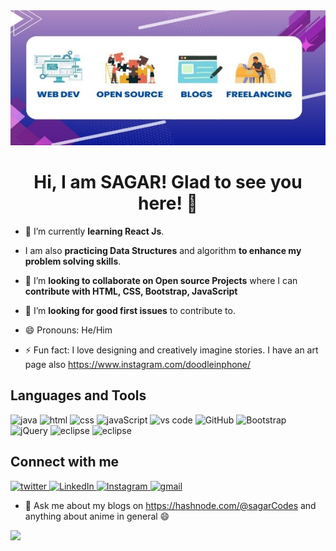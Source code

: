 

<div align = "center">
        <img src="resized-image-Promo.jpeg">
        <h1>Hi, I am SAGAR! Glad to see you here! 👋</h1>
</div> 

- 🌱 I’m currently **learning React Js**.

- I am also **practicing Data Structures** and algorithm **to enhance my problem solving skills**.

- 👯 I’m **looking to collaborate on Open source Projects** where I can **contribute with HTML, CSS, Bootstrap, JavaScript**

- 🤔 I’m **looking for good first issues** to contribute to.

- 😄 Pronouns: He/Him

- ⚡ Fun fact: I love designing and creatively imagine stories. I have an art page also https://www.instagram.com/doodleinphone/


## Languages and Tools
<img src="https://raw.githubusercontent.com/bablubambal/All_logo_and_pictures/1ac69ce5fbc389725f16f989fa53c62d6e1b4883/programming%20languages/java.svg"
alt="java" 
height="60px"> 
<img src="https://raw.githubusercontent.com/bablubambal/All_logo_and_pictures/1ac69ce5fbc389725f16f989fa53c62d6e1b4883/social%20icons/html5.svg"
alt="html" 
height="60px">
<img src="https://raw.githubusercontent.com/bablubambal/All_logo_and_pictures/1ac69ce5fbc389725f16f989fa53c62d6e1b4883/social%20icons/css3.svg"
alt="css" 
height="60px">
<img src="https://raw.githubusercontent.com/bablubambal/All_logo_and_pictures/1ac69ce5fbc389725f16f989fa53c62d6e1b4883/social%20icons/javascript.svg"
alt="javaScript" 
height="60px">
<img src="https://raw.githubusercontent.com/bablubambal/All_logo_and_pictures/62487087dc4f4f5efee637addbc67a16dd374bf6/text%20editors/vscode.svg"
alt="vs code" 
height="60px">
<img src="https://raw.githubusercontent.com/bablubambal/All_logo_and_pictures/main/cloud/github.svg"
alt="GitHub" 
height="60px">
<img src="https://raw.githubusercontent.com/bablubambal/All_logo_and_pictures/main/frameworks/boostrap.svg"
alt="Bootstrap" 
height="60px">
<img src="https://raw.githubusercontent.com/bablubambal/All_logo_and_pictures/main/frameworks/jquery.svg"
alt="jQuery" 
height="60px">
<img src="https://github.com/bablubambal/All_logo_and_pictures/blob/7c0ac2ceb9f9d24992ec393d11fa7337d2f92466/ides/eclipse.png"
alt="eclipse" 
height="60px">
<img src="https://github.com/bablubambal/All_logo_and_pictures/blob/7c0ac2ceb9f9d24992ec393d11fa7337d2f92466/others/git.svg"
alt="eclipse" 
height="60px">

## Connect with me

<a href="https://twitter.com/SagarSharma2809">
        <img src="https://raw.githubusercontent.com/bablubambal/All_logo_and_pictures/main/social%20icons/twitter.svg" alt="twitter" height="60px">
</a>

<a href="https://www.linkedin.com/in/sagar-sharma-b8a894227/">
        <img src="https://raw.githubusercontent.com/bablubambal/All_logo_and_pictures/main/social%20icons/linkedin.svg" alt="LinkedIn" height="60px">
</a>

<a href="https://www.instagram.com/sagar_2502/">
        <img src="https://raw.githubusercontent.com/bablubambal/All_logo_and_pictures/main/social%20icons/instagram.svg" alt="Instagram" height="60px">
</a>

<a href="sagarsharma2809@gmail.com">
        <img src="https://raw.githubusercontent.com/bablubambal/All_logo_and_pictures/main/social%20icons/gmail.svg" alt="gmail" height="60px">
</a>








- 💬 Ask me about my blogs on https://hashnode.com/@sagarCodes and anything about anime in general 😄


        

 <img 
   src="https://github-readme-stats.vercel.app/api?username=SagarSharma2809&show_icons=true&theme=tokyonight" 
/>

